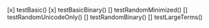 [x] testBasic()
[x] testBasicBinary()
[] testRandomMinimized()
[] testRandomUnicodeOnly()
[] testRandomBinary()
[] testLargeTerms()
